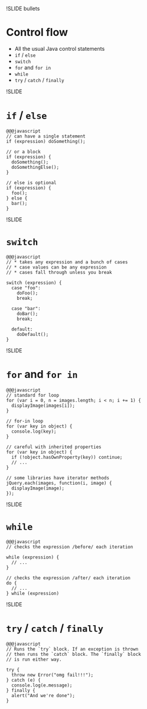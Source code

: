 !SLIDE bullets
# Control flow

* All the usual Java control statements
* `if` / `else`
* `switch`
* `for` and `for in`
* `while`
* `try` / `catch` / `finally`


!SLIDE
# `if` / `else`

    @@@javascript
    // can have a single statement
    if (expression) doSomething();
    
    // or a block
    if (expression) {
      doSomething();
      doSomethingElse();
    }
    
    // else is optional
    if (expression) {
      foo();
    } else {
      bar();
    }


!SLIDE
# `switch`

    @@@javascript
    // * takes any expression and a bunch of cases
    // * case values can be any expression
    // * cases fall through unless you break
    
    switch (expression) {
      case "foo":
        doFoo();
        break;
      
      case "bar":
        doBar();
        break;
      
      default:
        doDefault();
    }


!SLIDE
# `for` and `for in`

    @@@javascript
    // standard for loop
    for (var i = 0, n = images.length; i < n; i += 1) {
      displayImage(images[i]);
    }
    
    // for-in loop
    for (var key in object) {
      console.log(key);
    }
    
    // careful with inherited properties
    for (var key in object) {
      if (!object.hasOwnProperty(key)) continue;
      // ...
    }
    
    // some libraries have iterator methods
    jQuery.each(images, function(i, image) {
      displayImage(image);
    });


!SLIDE
# `while`

    @@@javascript
    // checks the expression /before/ each iteration
    
    while (expression) {
      // ...
    }
    
    // checks the expression /after/ each iteration
    do {
      // ...
    } while (expression)


!SLIDE
# `try` / `catch` / `finally`

    @@@javascript
    // Runs the `try` block. If an exception is thrown
    // then runs the `catch` block. The `finally` block
    // is run either way.
    
    try {
      throw new Error("omg fail!!!");
    } catch (e) {
      console.log(e.message);
    } finally {
      alert("And we're done");
    }

